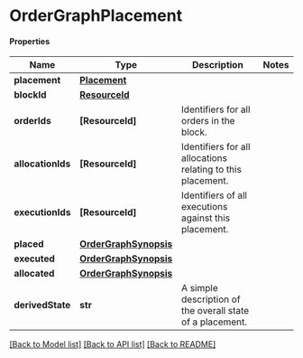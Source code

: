 # OrderGraphPlacement

#### Properties
Name | Type | Description | Notes
------------ | ------------- | ------------- | -------------
**placement** | [**Placement**](Placement.md) |  | 
**blockId** | [**ResourceId**](ResourceId.md) |  | 
**orderIds** | **[ResourceId]** | Identifiers for all orders in the block. | 
**allocationIds** | **[ResourceId]** | Identifiers for all allocations relating to this placement. | 
**executionIds** | **[ResourceId]** | Identifiers of all executions against this placement. | 
**placed** | [**OrderGraphSynopsis**](OrderGraphSynopsis.md) |  | 
**executed** | [**OrderGraphSynopsis**](OrderGraphSynopsis.md) |  | 
**allocated** | [**OrderGraphSynopsis**](OrderGraphSynopsis.md) |  | 
**derivedState** | **str** | A simple description of the overall state of a placement. | 

[[Back to Model list]](../README.md#documentation-for-models) [[Back to API list]](../README.md#documentation-for-api-endpoints) [[Back to README]](../README.md)

